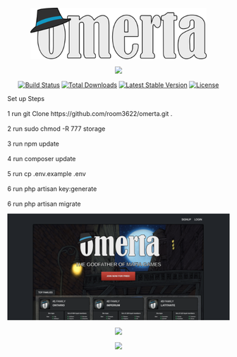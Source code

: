 <p align="center"><a href="https://omerto.co.uk" target="_blank"><img src="https://github.com/room3622/omerta/blob/main/public/assets/logo2.svg" width="400"></a></p>


<p align="center"><a href="https://laravel.com" target="_blank"><img src="https://raw.githubusercontent.com/laravel/art/master/logo-lockup/5%20SVG/2%20CMYK/1%20Full%20Color/laravel-logolockup-cmyk-red.svg" width="400"></a></p>

<p align="center">
<a href="https://travis-ci.org/laravel/framework"><img src="https://travis-ci.org/laravel/framework.svg" alt="Build Status"></a>
<a href="https://packagist.org/packages/laravel/framework"><img src="https://img.shields.io/packagist/dt/laravel/framework" alt="Total Downloads"></a>
<a href="https://packagist.org/packages/laravel/framework"><img src="https://img.shields.io/packagist/v/laravel/framework" alt="Latest Stable Version"></a>
<a href="https://packagist.org/packages/laravel/framework"><img src="https://img.shields.io/packagist/l/laravel/framework" alt="License"></a>
</p>


<p>
Set up Steps 
<br>
<br>
1  run  git Clone https://github.com/room3622/omerta.git . 
<br>
<br>
2 run  sudo chmod -R 777 storage
<br>
<br>
3 run  npm update
<br>
<br>
4 run  composer update 
<br>
<br>
5 run  cp .env.example .env
<br>
<br> 
6 run  php artisan  key:generate
<br>
<br> 
6 run  php artisan migrate



</p>



<p align="center"><a href="https://github.com/room3622/omerta/blob/main/printscreen/Screenshot 2022-10-06 at 16.32.41.png" target="_blank"><img src="https://github.com/room3622/omerta/blob/main/printscreen/Screenshot 2022-10-06 at 16.32.41.png"></a></p>


<p align="center"><a href="https://github.com/room3622/omerta/blob/main/printscreen/Screenshot%202022-10-06%20at%2016.36.14.png" target="_blank"><img src="https://github.com/room3622/omerta/blob/main/printscreen/Screenshot%202022-10-06%20at%2016.36.14.png"></a></p>






<p align="center"><a href="https://github.com/room3622/omerta/blob/main/printscreen/Screenshot%202022-10-06%20at%2016.23.20.png" target="_blank"><img src="https://github.com/room3622/omerta/blob/main/printscreen/Screenshot%202022-10-06%20at%2016.23.20.png"></a></p>
